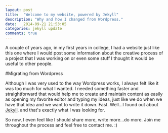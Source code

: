 ```yaml
---
layout: post
title:  "Welcome to my website, powered by Jekyll"
description: "Why and how I changed from Wordpress."
date:   2014-09-21 21:53:05
categories: jekyll update
comments: true
---
```


A couple of years ago, in my first years in college, I had a website just like this one where I would post some information about the creative process of a project that I was working on or even some stuff I thought it would be useful to other people.

#Migrating from Wordpress

Although I was very used to the way Wordpress works, I always felt like it was too much for what I wanted. I needed something faster and straightforward that would help me to create and maintain content as easily as opening my favorite editor and typing my ideas, just like we do when we have that idea and we want to write it down. Fast. Well...I found out about <a href="http://jekyllrb.com/" target="_blank">Jekyll</a>. and that's exactly what I was looking for.

So now, I even feel like I should share more, write more...do more. Join me throughout the process and feel free to contact me. :)

